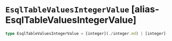 # `EsqlTableValuesIntegerValue` [alias-EsqlTableValuesIntegerValue]
```typescript
type EsqlTableValuesIntegerValue = [integer](./integer.md) | [integer](./integer.md)[];
```
